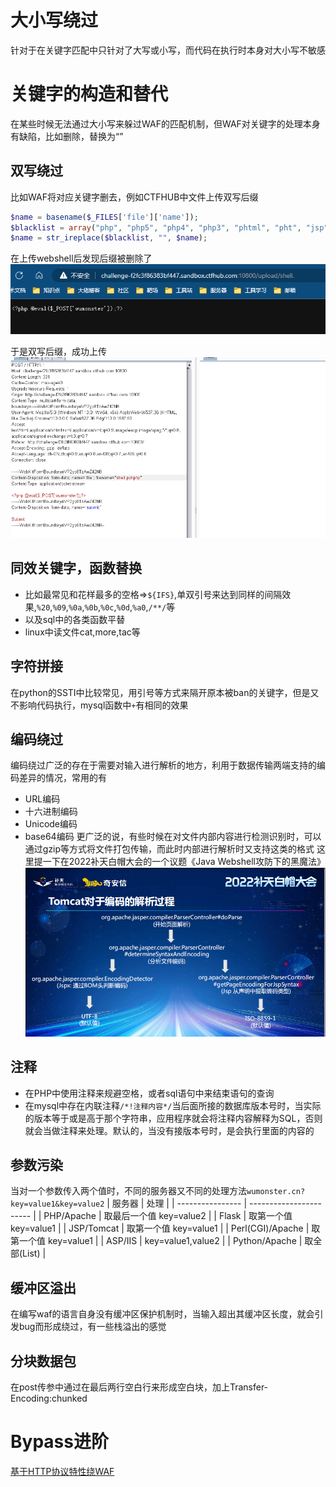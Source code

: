 # 大小写绕过

针对于在关键字匹配中只针对了大写或小写，而代码在执行时本身对大小写不敏感


# 关键字的构造和替代
在某些时候无法通过大小写来躲过WAF的匹配机制，但WAF对关键字的处理本身有缺陷，比如删除，替换为“”

## 双写绕过
比如WAF将对应关键字删去，例如CTFHUB中文件上传双写后缀
```php
$name = basename($_FILES['file']['name']);
$blacklist = array("php", "php5", "php4", "php3", "phtml", "pht", "jsp", "jspa", "jspx", "jsw", "jsv", "jspf", "jtml", "asp", "aspx", "asa", "asax", "ascx", "ashx", "asmx", "cer", "swf", "htaccess", "ini");
$name = str_ireplace($blacklist, "", $name);
```
在上传webshell后发现后缀被删除了
![](attachment/Pasted%20image%2020230225202904.png)

于是双写后缀，成功上传
![](attachment/Pasted%20image%2020230225203009.png)

## 同效关键字，函数替换
- 比如最常见和花样最多的空格=>`${IFS}`,单双引号来达到同样的间隔效果,`%20`,`%09`,`%0a`,`%0b`,`%0c`,`%0d`,`%a0`,`/**/`等
- 以及sql中的各类函数平替
- linux中读文件cat,more,tac等


## 字符拼接
在python的SSTI中比较常见，用引号等方式来隔开原本被ban的关键字，但是又不影响代码执行，mysql函数中`+`有相同的效果

## 编码绕过

编码绕过广泛的存在于需要对输入进行解析的地方，利用于数据传输两端支持的编码差异的情况，常用的有
- URL编码
- 十六进制编码
- Unicode编码
- base64编码
更广泛的说，有些时候在对文件内部内容进行检测识别时，可以通过gzip等方式将文件打包传输，而此时内部进行解析时又支持这类的格式
这里提一下在2022补天白帽大会的一个议题《Java Webshell攻防下的黑魔法》
![](attachment/Pasted%20image%2020230225205133.png)

## 注释
- 在PHP中使用注释来规避空格，或者sql语句中来结束语句的查询
- 在mysql中存在内联注释`/*!注释内容*/`当后面所接的数据库版本号时，当实际的版本等于或是高于那个字符串，应用程序就会将注释内容解释为SQL，否则就会当做注释来处理。默认的，当没有接版本号时，是会执行里面的内容的


## 参数污染
当对一个参数传入两个值时，不同的服务器又不同的处理方法`wumonster.cn?key=value1&key=value2`
| 服务器           | 处理                    |
| ---------------- | ----------------------- |
| PHP/Apache       | 取最后一个值 key=value2 |
| Flask            | 取第一个值   key=value1 |
| JSP/Tomcat       | 取第一个值   key=value1 |
| Perl(CGI)/Apache | 取第一个值   key=value1 |
| ASP/IIS          |     key=value1,value2                    |
| Python/Apache                 | 取全部(List)                        |

## 缓冲区溢出
在编写waf的语言自身没有缓冲区保护机制时，当输入超出其缓冲区长度，就会引发bug而形成绕过，有一些栈溢出的感觉

##  分块数据包
在post传参中通过在最后两行空白行来形成空白块，加上Transfer-Encoding:chunked

# Bypass进阶

[基于HTTP协议特性绕WAF](基于HTTP协议特性绕WAF.md)
